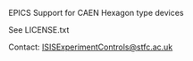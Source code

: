 EPICS Support for CAEN Hexagon type devices

See LICENSE.txt

Contact: ISISExperimentControls@stfc.ac.uk
